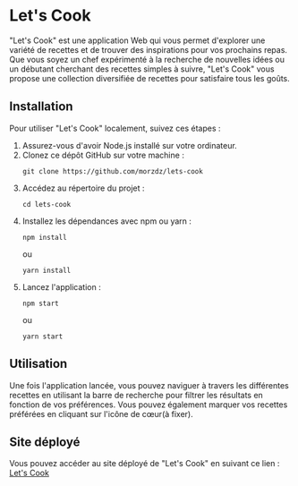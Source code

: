 # Let's Cook

"Let's Cook" est une application Web qui vous permet d'explorer une variété de recettes et de trouver des inspirations pour vos prochains repas. Que vous soyez un chef expérimenté à la recherche de nouvelles idées ou un débutant cherchant des recettes simples à suivre, "Let's Cook" vous propose une collection diversifiée de recettes pour satisfaire tous les goûts.

## Installation

Pour utiliser "Let's Cook" localement, suivez ces étapes :

1. Assurez-vous d'avoir Node.js installé sur votre ordinateur.
2. Clonez ce dépôt GitHub sur votre machine :
   ```
   git clone https://github.com/morzdz/lets-cook
   ```
3. Accédez au répertoire du projet :
   ```
   cd lets-cook
   ```
4. Installez les dépendances avec npm ou yarn :
   ```
   npm install
   ```
   ou
   ```
   yarn install
   ```
5. Lancez l'application :
   ```
   npm start
   ```
   ou
   ```
   yarn start
   ```

## Utilisation

Une fois l'application lancée, vous pouvez naviguer à travers les différentes recettes en utilisant la barre de recherche pour filtrer les résultats en fonction de vos préférences. Vous pouvez également marquer vos recettes préférées en cliquant sur l'icône de cœur(à fixer).

## Site déployé

Vous pouvez accéder au site déployé de "Let's Cook" en suivant ce lien : [Let's Cook](https://lets-cook-opal.vercel.app/)
